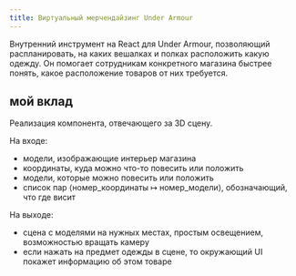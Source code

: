 ```yaml
---
title: Виртуальный мерчендайзинг Under Armour
---
```


Внутренний инструмент на React для Under Armour, позволяющий распланировать,
на каких вешалках и полках расположить какую одежду.
Он помогает сотрудникам конкретного магазина быстрее понять,
какое расположение товаров от них требуется.

## мой вклад

Реализация компонента, отвечающего за 3D сцену.

На входе:

- модели, изображающие интерьер магазина
- координаты, куда можно что-то повесить или положить
- модели, которые можно повесить или положить
- список пар ⟨номер_координаты ↦ номер_модели⟩, обозначающий, что где висит

На выходе:

-   сцена с моделями на нужных местах, простым освещением, возможностью вращать камеру
-   если нажать на предмет одежды в сцене,
    то окружающий UI покажет информацию об этом товаре

